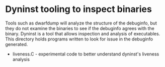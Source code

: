 # Dyninst tooling to inspect binaries

Tools such as dwarfdump will analyze the structure of the debuginfo,
but they do not examine the binaries to see if the debuginfo agrees
with the binary.  Dyninst is a tool that allows inspection and
analysis of executables.  This directory holds programs written to
look for issue in the debuginfo generated.

- liveness.C - experimental code to better understand dyninst's liveness analysis

